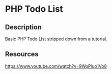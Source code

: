 <h1>PHP Todo List</h1>

<h2>Description</h2>

Basic PHP Todo List stripped down from a tutorial.

<h2>Resources</h2>

https://www.youtube.com/watch?v=9WoPluo1Vo8
